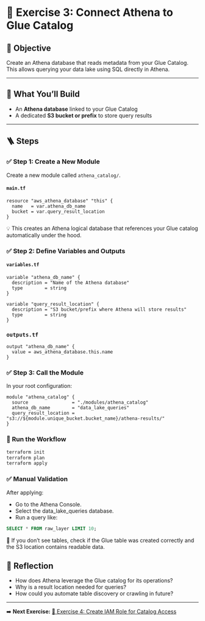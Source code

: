 # 🔎 Exercise 3: Connect Athena to Glue Catalog

## 🎯 Objective

Create an Athena database that reads metadata from your Glue Catalog. This allows querying your data lake using SQL directly in Athena.

---

## 🧱 What You’ll Build

- An **Athena database** linked to your Glue Catalog
- A dedicated **S3 bucket or prefix** to store query results

---

## 🪜 Steps

### ✅ Step 1: Create a New Module

Create a new module called `athena_catalog/`.

#### `main.tf`

```hcl
resource "aws_athena_database" "this" {
  name   = var.athena_db_name
  bucket = var.query_result_location
}
```
💡 This creates an Athena logical database that references your Glue catalog automatically under the hood.

### ✅ Step 2: Define Variables and Outputs

#### `variables.tf`

```hcl
variable "athena_db_name" {
  description = "Name of the Athena database"
  type        = string
}

variable "query_result_location" {
  description = "S3 bucket/prefix where Athena will store results"
  type        = string
}
```

### `outputs.tf`

```hcl
output "athena_db_name" {
  value = aws_athena_database.this.name
}
```

### ✅ Step 3: Call the Module

In your root configuration:

```hcl
module "athena_catalog" {
  source                = "./modules/athena_catalog"
  athena_db_name        = "data_lake_queries"
  query_result_location = "s3://${module.unique_bucket.bucket_name}/athena-results/"
}
```

### 🔁 Run the Workflow

```bash
terraform init
terraform plan
terraform apply
```

### ✅ Manual Validation

After applying:
- Go to the Athena Console.
- Select the data_lake_queries database.
- Run a query like:

```sql
SELECT * FROM raw_layer LIMIT 10;
```

🔁 If you don’t see tables, check if the Glue table was created correctly and the S3 location contains readable data.

## 🧠 Reflection
- How does Athena leverage the Glue catalog for its operations?
- Why is a result location needed for queries?
- How could you automate table discovery or crawling in future?

---

➡️ **Next Exercise:** [🧪 Exercise 4: Create IAM Role for Catalog Access](./exercise-4.md)